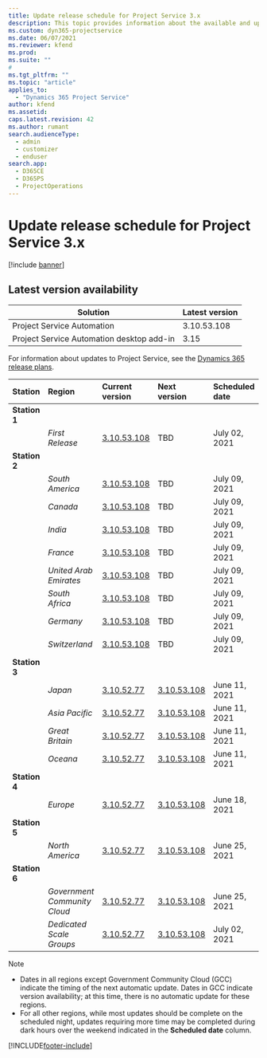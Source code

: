 ```yaml
---
title: Update release schedule for Project Service 3.x
description: This topic provides information about the available and upcoming releases of Dynamics 365 Project Service Automation.
ms.custom: dyn365-projectservice
ms.date: 06/07/2021
ms.reviewer: kfend
ms.prod:
ms.suite: ""
#
ms.tgt_pltfrm: ""
ms.topic: "article"
applies_to: 
  - "Dynamics 365 Project Service"
author: kfend
ms.assetid: 
caps.latest.revision: 42
ms.author: rumant
search.audienceType: 
  - admin
  - customizer
  - enduser
search.app: 
  - D365CE
  - D365PS
  - ProjectOperations
---
```


# Update release schedule for Project Service 3.x

[!include [banner](../includes/psa-now-project-operations.md)]

## Latest version availability

| Solution  | Latest version |
|-------|----|
| Project Service Automation    | 3.10.53.108 |
| Project Service Automation desktop add-in                | 3.15          |

For information about updates to Project Service, see the [Dynamics 365 release plans](/dynamics365/release-plans/). 

| Station  | Region | Current version | Next version |  Scheduled date
| :---   | :---   | :---   | :---   |:---   |         
|<strong>Station 1</strong> | |  |  | |
| | <i>First Release</i> | [3.10.53.108](whats-new-ur-32.md) | TBD | July 02, 2021
|<strong>Station 2</strong> | |  |  | |
| | <i>South America</i> | [3.10.53.108](whats-new-ur-32.md) | TBD | July 09, 2021
| | <i>Canada</i> | [3.10.53.108](whats-new-ur-32.md) | TBD | July 09, 2021
| | <i>India</i> | [3.10.53.108](whats-new-ur-32.md) | TBD | July 09, 2021
| | <i>France</i> | [3.10.53.108](whats-new-ur-32.md) | TBD | July 09, 2021
| | <i>United Arab Emirates</i> | [3.10.53.108](whats-new-ur-32.md) | TBD | July 09, 2021
| | <i>South Africa</i> | [3.10.53.108](whats-new-ur-32.md) | TBD | July 09, 2021
| | <i>Germany</i> | [3.10.53.108](whats-new-ur-32.md) | TBD | July 09, 2021
| | <i>Switzerland</i> | [3.10.53.108](whats-new-ur-32.md) | TBD | July 09, 2021
|<strong>Station 3</strong> | |  |  | |
| | <i>Japan</i> | [3.10.52.77](whats-new-ur-31.md) | [3.10.53.108](whats-new-ur-32.md) | June 11, 2021
| | <i>Asia Pacific</i> | [3.10.52.77](whats-new-ur-31.md) | [3.10.53.108](whats-new-ur-32.md) | June 11, 2021
| | <i>Great Britain</i> | [3.10.52.77](whats-new-ur-31.md) | [3.10.53.108](whats-new-ur-32.md) | June 11, 2021
| | <i>Oceana</i> | [3.10.52.77](whats-new-ur-31.md) | [3.10.53.108](whats-new-ur-32.md) | June 11, 2021
|<strong>Station 4</strong> | |  |  | |
| | <i>Europe</i> | [3.10.52.77](whats-new-ur-31.md) | [3.10.53.108](whats-new-ur-32.md) | June 18, 2021
|<strong>Station 5</strong> | |  |  | |
| | <i>North America</i> | [3.10.52.77](whats-new-ur-31.md) | [3.10.53.108](whats-new-ur-32.md) | June 25, 2021
|<strong>Station 6</strong> | |  |  | |
| | <i>Government Community Cloud</i> | [3.10.52.77](whats-new-ur-31.md) | [3.10.53.108](whats-new-ur-32.md) | June 25, 2021
| | <i>Dedicated Scale Groups</i> | [3.10.52.77](whats-new-ur-31.md) | [3.10.53.108](whats-new-ur-32.md) | July 02, 2021

>[!Note]
> - Dates in all regions except Government Community Cloud (GCC) indicate the timing of the next automatic update. Dates in GCC indicate version availability; at this time, there is no automatic update for these regions.
> - For all other regions, while most updates should be complete on the scheduled night, updates requiring more time may be completed during dark hours over the weekend indicated in the **Scheduled date** column.


[!INCLUDE[footer-include](../includes/footer-banner.md)]
